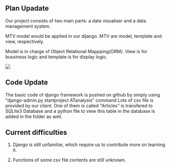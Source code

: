 ## Plan Upadate
Our project consists of two main parts: a data visualiser and a data management system.

MTV model would be applied in our dijango. MTV are model, template and view, respectively.

Model is in charge of Object Relational Mappping(ORM). View is for bussiness logic and template is for display logic.

![](https://zczlsde.github.io/0016team1.github.io/MTV-Diagram.png)

## Code Update
The basic code of django framework is pushed on github by simply using "django-admin.py startproject ATanalysis" command
Lots of csv file is provided by our client. One of them is called "Articles" is transfered to SQLite3 Database and a python 
file to view this table in the database is added in the folder as well.

## Current difficulties
1. Django is still unfamiliar, which require us to contribute more on learning it.

2. Functions of some csv file contents are still unknown. 
